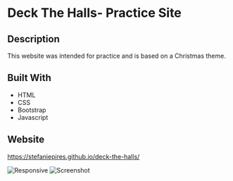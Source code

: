# Deck The Halls- Practice Site 

## Description
This website was intended for practice and is based on a Christmas theme.

## Built With
* HTML
* CSS 
* Bootstrap
* Javascript


## Website
https://stefaniepires.github.io/deck-the-halls/

![Responsive](https://github.com/steftinsley/deck-the-halls/blob/main/assets/images/comp_screenshot.png)
![Screenshot](https://github.com/steftinsley/deck-the-halls/blob/main/assets/images/screenshot_deck_the_halls.png)

